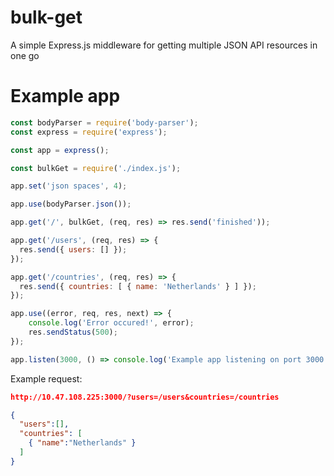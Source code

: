 # bulk-get
A simple Express.js middleware for getting multiple JSON API resources in one go

# Example app
```javascript
const bodyParser = require('body-parser');
const express = require('express');

const app = express();

const bulkGet = require('./index.js');

app.set('json spaces', 4);

app.use(bodyParser.json());

app.get('/', bulkGet, (req, res) => res.send('finished'));

app.get('/users', (req, res) => {
  res.send({ users: [] });
});

app.get('/countries', (req, res) => {
  res.send({ countries: [ { name: 'Netherlands' } ] });
});

app.use((error, req, res, next) => {
	console.log('Error occured!', error);
	res.sendStatus(500);
});

app.listen(3000, () => console.log('Example app listening on port 3000!'));
```
Example request:
```json
http://10.47.108.225:3000/?users=/users&countries=/countries

{
  "users":[],
  "countries": [
    { "name":"Netherlands" }
  ]
}
